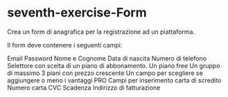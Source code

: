 # seventh-exercise-Form


Crea un form di anagrafica per la registrazione ad un piattaforma.

Il form deve contenere i seguenti campi:

Email
Password
Nome e Cognome
Data di nascita
Numero di telefono
Selettore con scelta di un piano di abbonamento.
Un piano free
Un gruppo di massimo 3 piani con prezzo crescente
Un campo per scegliere se aggiungere o meno i vantaggi PRO
Campi per inserimento carta di scredito
Numero carta
CVC
Scadenza
Indirizzo di fatturazione